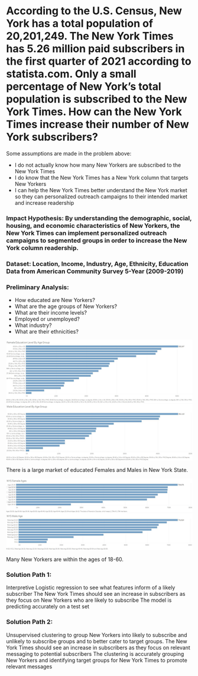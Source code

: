 # According to the U.S. Census, New York has a total population of  20,201,249. The New York Times has 5.26 million paid subscribers in the first quarter of 2021 according to statista.com. Only a small percentage of New York’s total population is subscribed to the New York Times. How can the New York Times increase their number of New York subscribers? 

Some assumptions are made in the problem above: 

- I do not actually know how many New Yorkers are subscribed to the New York Times 
- I do know that the New York Times has a New York column that targets New Yorkers
- I can help the New York Times better understand the New York market so they can personalized outreach campaigns to their intended market and increase readership

### Impact Hypothesis: By understanding the demographic, social, housing, and economic characteristics of New Yorkers, the New York Times can implement personalized outreach campaigns to segmented groups in order to increase the New York column readership.

### Dataset: Location, Income, Industry, Age, Ethnicity, Education Data from American Community Survey 5-Year (2009-2019)


### Preliminary Analysis: 

- How educated are New Yorkers?
- What are the age groups of New Yorkers?
- What are their income levels?
- Employed or unemployed?
- What industry?
- What are their ethnicities?

![Educated NYS Females](https://github.com/Dong-Zhen/Relevance_of_NYT/blob/main/Tableau/Female%20Education%20LVL.jpg)
![Educated NYS Males](https://github.com/Dong-Zhen/Relevance_of_NYT/blob/main/Tableau/Male%20Education%20LVL.jpg)

There is a large market of educated Females and Males in New York State.

![NYS Females Age](https://github.com/Dong-Zhen/Relevance_of_NYT/blob/main/Tableau/NYS%20Female%20Age.jpg)
![NYS Males Age](https://github.com/Dong-Zhen/Relevance_of_NYT/blob/main/Tableau/NYS%20Male%20Age.jpg)

Many New Yorkers are within the ages of 18-60.  

### Solution Path 1:

Interpretive 
Logistic regression to see what features inform of a likely subscriber 
The New York Times should see an increase in subscribers as they focus on New Yorkers who are likely to subscribe
The model is predicting accurately on a test set

### Solution Path 2: 

Unsupervised clustering to group New Yorkers into likely to subscribe and unlikely to subscribe groups and to better cater to target groups. 
The New York Times should see an increase in subscribers as they focus on relevant messaging to potential subscribers
The clustering is accurately grouping New Yorkers and identifying target groups for New York Times to promote relevant messages

